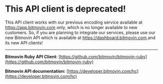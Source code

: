 # This API client is deprecated!
This API client works with our previous encoding service available at https://app.bitmovin.com only, which is no longer available to new customers. So, if you are planning to integrate our services, please use our new Bitmovin API which is available at [https://dashboard.bitmovin.com ](https://dashboard.bitmovin.com) and its new API clients!

---

**Bitmovin Ruby API Client**: [https://github.com/bitmovin/bitmovin-ruby](https://github.com/bitmovin/bitmovin-ruby) 

**Bitmovin API documentation:** [https://developer.bitmovin.com/hc](https://developer.bitmovin.com/hc) 